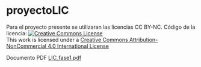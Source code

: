 # proyectoLIC

Para el proyecto presente se utilizaran las licencias CC BY-NC.
Código de la licencia:
<a rel="license" href="http://creativecommons.org/licenses/by-nc/4.0/"><img alt="Creative Commons License" style="border-width:0" src="https://i.creativecommons.org/l/by-nc/4.0/88x31.png" /></a><br />This work is licensed under a <a rel="license" href="http://creativecommons.org/licenses/by-nc/4.0/">Creative Commons Attribution-NonCommercial 4.0 International License</a>

Documento PDF
[LIC_fase1.pdf](https://github.com/dn192246/proyectoLIC/files/7156765/LIC_fase1.pdf)
